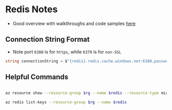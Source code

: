 # Redis Notes

- Good overview with walkthroughs and code samples [here](https://azure.github.io/redis-on-azure-workshop/)

## Connection String Format

- Note port `6380` is for `https`, while `6379` is for `non-SSL`

```C#
string connectionString = $"{redis}.redis.cache.windows.net:6380,password={key},ssl=True,abortConnect=False";
```

## Helpful Commands

```bash

az resource show --resource-group $rg --name $redis --resource-type microsoft.cache.redis

az redis list-keys --resource-group $rg --name $redis

```
